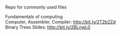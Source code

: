Repo for commonly used files

Fundamentals of computing  
Computer, Assembler, Compiler: http://bit.ly/2T2b2Zd  
Binary Trees Slides: http://bit.ly/2BLnwL0  
